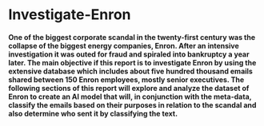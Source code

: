 # Investigate-Enron

#### One of the biggest corporate scandal in the twenty-first century was the collapse of the biggest energy companies, Enron. After an intensive investigation it was outed for fraud and spiraled into bankruptcy a year later. The main objective if this report is to investigate Enron by using the extensive database which includes about five hundred thousand emails shared between 150 Enron employees, mostly senior executives. The following sections of this report will explore and analyze the dataset of Enron to create an AI model that will, in conjunction with the meta-data, classify the emails based on their purposes in relation to the scandal and also determine who sent it by classifying the text.
